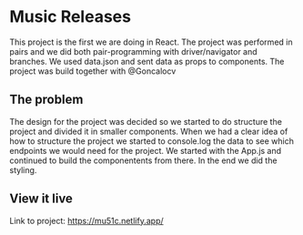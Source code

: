 # Music Releases
This project is the first we are doing in React. The project was performed in pairs and we did both pair-programming with driver/navigator and branches. We used data.json and sent data as props to components.
The project was build together with @Goncalocv 

## The problem

The design for the project was decided so we started to do structure the project and divided it in smaller components.
When we had a clear idea of how to structure the project we started to console.log the data to see which endpoints we would need for the project. We started with the App.js and continued to build the componentents from there. In the end we did the styling.  

## View it live

Link to project: https://mu51c.netlify.app/
